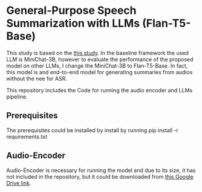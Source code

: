 # General-Purpose Speech Summarization with LLMs (Flan-T5-Base)
This study is based on the [this study](https://arxiv.org/abs/2406.05968). In the baseline framework the used LLM is MiniChat-3B, however to evaluate the performance of the proposed model on other LLMs, I change the MiniChat-3B to Flan-T5-Base. In fact, this model is and end-to-end model for generating summaries from audios without the nee for ASR.

This repository includes the Code for running the audio encoder and LLMs pipeline.

## Prerequisites
The prerequisites could be installed by install by running 
pip install -r requirements.txt

## Audio-Encoder
Audio-Encoder is necessary for running the model and due to its size, it has not included in the repository, but it could be downloaded from [this Google Drive link](https://drive.google.com/drive/folders/1o363nAqpyP80tivFNdjmyyoWGCLUeHZS). 







